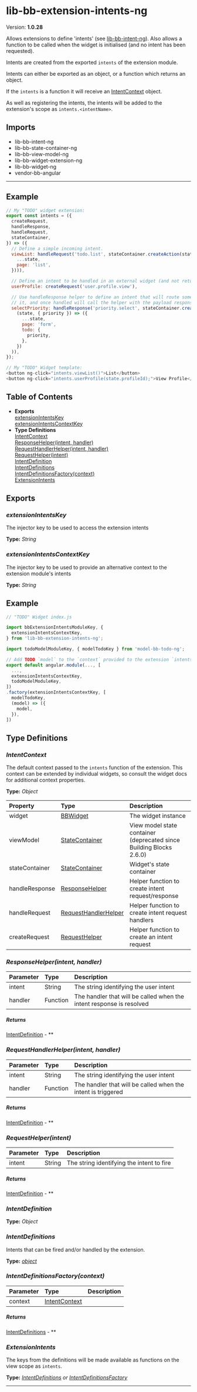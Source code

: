 # lib-bb-extension-intents-ng


Version: **1.0.28**

Allows extensions to define 'intents' (see
<a href="lib-bb-intent-ng.html#lib-bb-intent-ng">lib-bb-intent-ng</a>). Also allows a
function to be called when the widget is initialised (and no intent has been requested).

Intents are created from the exported `intents` of the extension module.

Intents can either be exported as an object, or a function which returns an object.

If the `intents` is a function it will receive an <a href="#IntentContext">IntentContext</a> object.

As well as registering the intents, the intents will be added to the extension's scope
as `intents.<intentName>`.

## Imports

* lib-bb-intent-ng
* lib-bb-state-container-ng
* lib-bb-view-model-ng
* lib-bb-widget-extension-ng
* lib-bb-widget-ng
* vendor-bb-angular

---

## Example

```javascript
// My "TODO" widget extension:
export const intents = ({
  createRequest,
  handleResponse,
  handleRequest,
  stateContainer,
}) => ({
  // Define a simple incoming intent.
  viewList: handleRequest('todo.list', stateContainer.createAction(state => ({
    ...state,
    page: 'list',
  }))),

  // Define an intent to be handled in an external widget (and not return)
  userProfile: createRequest('user.profile.view'),

  // Use handleResponse helper to define an intent that will route somewhere else to handle
  // it, and once handled will call the helper with the payload response.
  selectPriority: handleResponse('priority.select', stateContainer.createAction(
    (state, { priority }) => ({
      ...state,
      page: 'form',
      todo: {
        priority,
      },
    })
  )),
});

// My "TODO" Widget template:
<button ng-click="intents.viewList()">List</button>
<button ng-click="intents.userProfile(state.profileId);">View Profile</button>
```

## Table of Contents
- **Exports**<br/>    <a href="#extensionIntentsKey">extensionIntentsKey</a><br/>    <a href="#extensionIntentsContextKey">extensionIntentsContextKey</a><br/>
- **Type Definitions**<br/>    <a href="#IntentContext">IntentContext</a><br/>    <a href="#ResponseHelper">ResponseHelper(intent, handler)</a><br/>    <a href="#RequestHandlerHelper">RequestHandlerHelper(intent, handler)</a><br/>    <a href="#RequestHelper">RequestHelper(intent)</a><br/>    <a href="#IntentDefinition">IntentDefinition</a><br/>    <a href="#IntentDefinitions">IntentDefinitions</a><br/>    <a href="#IntentDefinitionsFactory">IntentDefinitionsFactory(context)</a><br/>    <a href="#ExtensionIntents">ExtensionIntents</a><br/>

## Exports

### <a name="extensionIntentsKey"></a>*extensionIntentsKey*

The injector key to be used to access the extension intents

**Type:** *String*

### <a name="extensionIntentsContextKey"></a>*extensionIntentsContextKey*

The injector key to be used to provide an alternative context to the extension module's intents

**Type:** *String*


## Example

```javascript
// "TODO" Widget index.js

import bbExtensionIntentsModuleKey, {
  extensionIntentsContextKey,
} from 'lib-bb-extension-intents-ng';

import todoModelModuleKey, { modelTodoKey } from 'model-bb-todo-ng';

// Add TODO `model` to the `context` provided to the extension `intents` key
export default angular.module(..., [
  ...,
  extensionIntentsContextKey,
  todoModelModuleKey,
])
.factory(extensionIntentsContextKey, [
  modelTodoKey,
  (model) => ({
    model,
  }),
])
```

## Type Definitions


### <a name="IntentContext"></a>*IntentContext*

The default context passed to the `intents` function of the extension. This context can be
extended by individual widgets, so consult the widget docs for additional context properties.

**Type:** *Object*


| Property | Type | Description |
| :-- | :-- | :-- |
| widget | <a href="lib-bb-widget.html#BBWidget">BBWidget</a> | The widget instance |
| viewModel | <a href="lib-bb-state-container.html#StateContainer">StateContainer</a> | View model state container (deprecated since Building Blocks 2.6.0) |
| stateContainer | <a href="lib-bb-state-container.html#StateContainer">StateContainer</a> | Widget's state container |
| handleResponse | <a href="#ResponseHelper">ResponseHelper</a> | Helper function to create intent request/response |
| handleRequest | <a href="#RequestHandlerHelper">RequestHandlerHelper</a> | Helper function to create intent request handlers |
| createRequest | <a href="#RequestHelper">RequestHelper</a> | Helper function to create an intent request |


### <a name="ResponseHelper"></a>*ResponseHelper(intent, handler)*


| Parameter | Type | Description |
| :-- | :-- | :-- |
| intent | String | The string identifying the user intent |
| handler | Function | The handler that will be called when the intent response is resolved |

##### Returns

<a href="#IntentDefinition">IntentDefinition</a> - **


### <a name="RequestHandlerHelper"></a>*RequestHandlerHelper(intent, handler)*


| Parameter | Type | Description |
| :-- | :-- | :-- |
| intent | String | The string identifying the user intent |
| handler | Function | The handler that will be called when the intent is triggered |

##### Returns

<a href="#IntentDefinition">IntentDefinition</a> - **


### <a name="RequestHelper"></a>*RequestHelper(intent)*


| Parameter | Type | Description |
| :-- | :-- | :-- |
| intent | String | The string identifying the intent to fire |

##### Returns

<a href="#IntentDefinition">IntentDefinition</a> - **

### <a name="IntentDefinition"></a>*IntentDefinition*


**Type:** *Object*


### <a name="IntentDefinitions"></a>*IntentDefinitions*

Intents that can be fired and/or handled by the extension.

**Type:** *<a href="#object<IntentDefinition>">object<IntentDefinition></a>*



### <a name="IntentDefinitionsFactory"></a>*IntentDefinitionsFactory(context)*


| Parameter | Type | Description |
| :-- | :-- | :-- |
| context | <a href="#IntentContext">IntentContext</a> |  |

##### Returns

<a href="#IntentDefinitions">IntentDefinitions</a> - **

### <a name="ExtensionIntents"></a>*ExtensionIntents*

The keys from the definitions will be made available as functions on the view scope as `intents`.

**Type:** *<a href="#IntentDefinitions">IntentDefinitions</a> or <a href="#IntentDefinitionsFactory">IntentDefinitionsFactory</a>*


---

